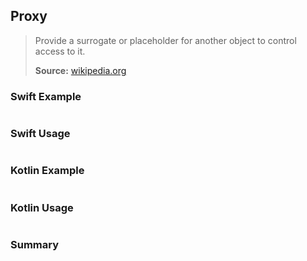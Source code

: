 ## Proxy

> Provide a surrogate or placeholder for another object to control access to it.
>
>**Source:** [wikipedia.org](https://en.wikipedia.org/wiki/Proxy_pattern)

### Swift Example

```swift


````

### Swift Usage

```swift


````

### Kotlin Example

```kotlin


````

### Kotlin Usage

```kotlin


````

### Summary